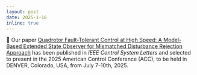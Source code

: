 ```yaml
---
layout: post
date: 2025-1-16
inline: true
---
```


:tada: Our paper [Quadrotor Fault-Tolerant Control at High Speed: A Model-Based Extended State Observer for Mismatched Disturbance Rejection Approach](https://ieeexplore.ieee.org/abstract/document/10804136?casa_token=whEo68f8lM0AAAAA:QnHWYLOYVuk8TJqj_VIUS5ZxINOeMEYdGdqctOBeuLwuGDyAVmi3D7ayQmF2hH1G9oUSd8xT) has been published in *IEEE Control System Letters* and selected to present in the 2025 American Control Conference (ACC), to be held in DENVER, Colorado, USA, from July 7-10th, 2025. 
